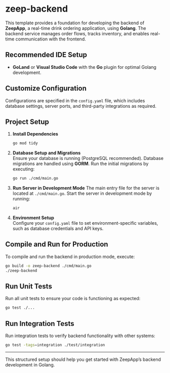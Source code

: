 # zeep-backend

This template provides a foundation for developing the backend of **ZeepApp**, a real-time drink ordering application, using **Golang**. The backend service manages order flows, tracks inventory, and enables real-time communication with the frontend.

## Recommended IDE Setup

- **GoLand** or **Visual Studio Code** with the **Go** plugin for optimal Golang development.

## Customize Configuration

Configurations are specified in the `config.yaml` file, which includes database settings, server ports, and third-party integrations as required.

## Project Setup

1. **Install Dependencies**
   ```bash
   go mod tidy
   ```

2. **Database Setup and Migrations**  
   Ensure your database is running (PostgreSQL recommended). Database migrations are handled using **GORM**. Run the initial migrations by executing:
   ```bash
   go run ./cmd/main.go
   ```

3. **Run Server in Development Mode**
   The main entry file for the server is located at `./cmd/main.go`. Start the server in development mode by running:
   ```bash
   air
   ```

4. **Environment Setup**  
   Configure your `config.yaml` file to set environment-specific variables, such as database credentials and API keys.

## Compile and Run for Production

To compile and run the backend in production mode, execute:

```bash
go build -o zeep-backend ./cmd/main.go
./zeep-backend
```

## Run Unit Tests

Run all unit tests to ensure your code is functioning as expected:

```bash
go test ./...
```

## Run Integration Tests

Run integration tests to verify backend functionality with other systems:

```bash
go test -tags=integration ./test/integration
```

---

This structured setup should help you get started with ZeepApp’s backend development in Golang.